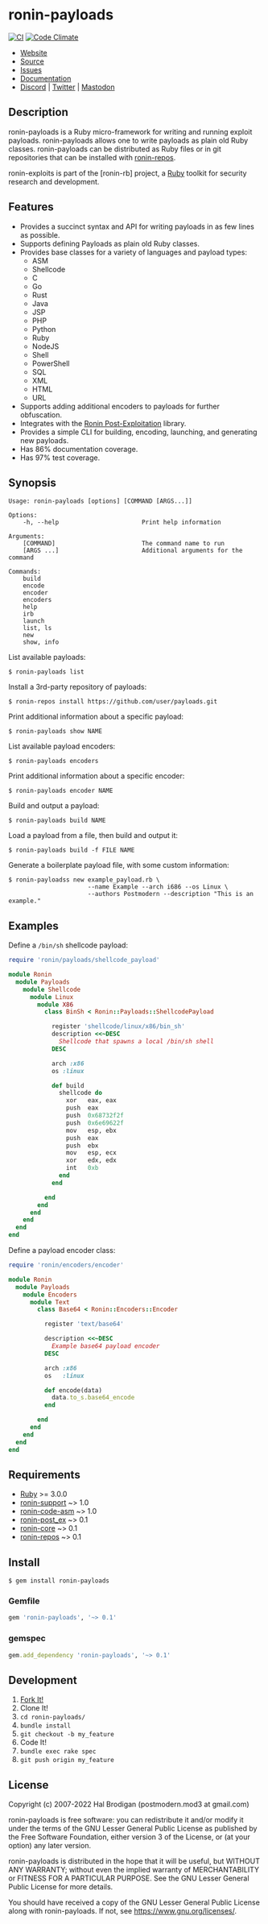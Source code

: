# ronin-payloads

[![CI](https://github.com/ronin-rb/ronin-payloads/actions/workflows/ruby.yml/badge.svg)](https://github.com/ronin-rb/ronin-payloads/actions/workflows/ruby.yml)
[![Code Climate](https://codeclimate.com/github/ronin-rb/ronin-payloads.svg)](https://codeclimate.com/github/ronin-rb/ronin-payloads)

* [Website](https://ronin-rb.dev/)
* [Source](https://github.com/ronin-rb/ronin-payloads)
* [Issues](https://github.com/ronin-rb/ronin-payloads/issues)
* [Documentation](https://ronin-rb.dev/docs/ronin-payloads/frames)
* [Discord](https://discord.gg/6WAb3PsVX9) |
  [Twitter](https://twitter.com/ronin_rb) |
  [Mastodon](https://infosec.exchange/@ronin_rb)

## Description

ronin-payloads is a Ruby micro-framework for writing and running exploit
payloads. ronin-payloads allows one to write payloads as plain old Ruby classes.
ronin-payloads can be distributed as Ruby files or in git repositories that can
be installed with [ronin-repos].

ronin-exploits is part of the [ronin-rb] project, a [Ruby] toolkit for security
research and development.

## Features

* Provides a succinct syntax and API for writing payloads in as few lines as
  possible.
* Supports defining Payloads as plain old Ruby classes.
* Provides base classes for a variety of languages and payload types:
  * ASM
  * Shellcode
  * C
  * Go
  * Rust
  * Java
  * JSP
  * PHP
  * Python
  * Ruby
  * NodeJS
  * Shell
  * PowerShell
  * SQL
  * XML
  * HTML
  * URL
* Supports adding additional encoders to payloads for further obfuscation.
* Integrates with the [Ronin Post-Exploitation][ronin-post_ex] library.
* Provides a simple CLI for building, encoding, launching, and generating new
  payloads.
* Has 86% documentation coverage.
* Has 97% test coverage.

## Synopsis

```
Usage: ronin-payloads [options] [COMMAND [ARGS...]]

Options:
    -h, --help                       Print help information

Arguments:
    [COMMAND]                        The command name to run
    [ARGS ...]                       Additional arguments for the command

Commands:
    build
    encode
    encoder
    encoders
    help
    irb
    launch
    list, ls
    new
    show, info
```

List available payloads:

```shell
$ ronin-payloads list
```

Install a 3rd-party repository of payloads:

```shell
$ ronin-repos install https://github.com/user/payloads.git
```

Print additional information about a specific payload:

```shell
$ ronin-payloads show NAME
```

List available payload encoders:

```shell
$ ronin-payloads encoders
```

Print additional information about a specific encoder:

```shell
$ ronin-payloads encoder NAME
```

Build and output a payload:

```shell
$ ronin-payloads build NAME
```

Load a payload from a file, then build and output it:

```shell
$ ronin-payloads build -f FILE NAME
```

Generate a boilerplate payload file, with some custom information:

```shell
$ ronin-payloadss new example_payload.rb \
                      --name Example --arch i686 --os Linux \
                      --authors Postmodern --description "This is an example."
```

## Examples

Define a `/bin/sh` shellcode payload:

```ruby
require 'ronin/payloads/shellcode_payload'

module Ronin
  module Payloads
    module Shellcode
      module Linux
        module X86
          class BinSh < Ronin::Payloads::ShellcodePayload

            register 'shellcode/linux/x86/bin_sh'
            description <<~DESC
              Shellcode that spawns a local /bin/sh shell
            DESC

            arch :x86
            os :linux

            def build
              shellcode do
                xor   eax, eax
                push  eax
                push  0x68732f2f
                push  0x6e69622f
                mov   esp, ebx
                push  eax
                push  ebx
                mov   esp, ecx
                xor   edx, edx
                int   0xb
              end
            end

          end
        end
      end
    end
  end
end
```

Define a payload encoder class:

```ruby
require 'ronin/encoders/encoder'

module Ronin
  module Payloads
    module Encoders
      module Text
        class Base64 < Ronin::Encoders::Encoder

          register 'text/base64'

          description <<~DESC
            Example base64 payload encoder
          DESC

          arch :x86
          os   :linux

          def encode(data)
            data.to_s.base64_encode
          end

        end
      end
    end
  end
end
```

## Requirements

* [Ruby] >= 3.0.0
* [ronin-support] ~> 1.0
* [ronin-code-asm] ~> 1.0
* [ronin-post_ex] ~> 0.1
* [ronin-core] ~> 0.1
* [ronin-repos] ~> 0.1

## Install

```shell
$ gem install ronin-payloads
```

### Gemfile

```ruby
gem 'ronin-payloads', '~> 0.1'
```

### gemspec

```ruby
gem.add_dependency 'ronin-payloads', '~> 0.1'
```

## Development

1. [Fork It!](https://github.com/ronin-rb/ronin-payloads/fork)
2. Clone It!
3. `cd ronin-payloads/`
4. `bundle install`
5. `git checkout -b my_feature`
6. Code It!
7. `bundle exec rake spec`
8. `git push origin my_feature`

## License

Copyright (c) 2007-2022 Hal Brodigan (postmodern.mod3 at gmail.com)

ronin-payloads is free software: you can redistribute it and/or modify
it under the terms of the GNU Lesser General Public License as published
by the Free Software Foundation, either version 3 of the License, or
(at your option) any later version.

ronin-payloads is distributed in the hope that it will be useful,
but WITHOUT ANY WARRANTY; without even the implied warranty of
MERCHANTABILITY or FITNESS FOR A PARTICULAR PURPOSE.  See the
GNU Lesser General Public License for more details.

You should have received a copy of the GNU Lesser General Public License
along with ronin-payloads.  If not, see <https://www.gnu.org/licenses/>.

[Ruby]: https://www.ruby-lang.org
[ronin-support]: https://github.com/ronin-rb/ronin-support#readme
[ronin-code-asm]: https://github.com/ronin-rb/ronin-code-asm#readme
[ronin-core]: https://github.com/ronin-rb/ronin-core#readme
[ronin-repos]: https://github.com/ronin-rb/ronin-repos#readme
[ronin-post_ex]: https://github.com/ronin-rb/ronin-post_ex#readme
